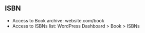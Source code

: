 ## ISBN

- Access to Book archive: website.com/book
- Access to ISBNs list: WordPress Dashboard > Book > ISBNs
